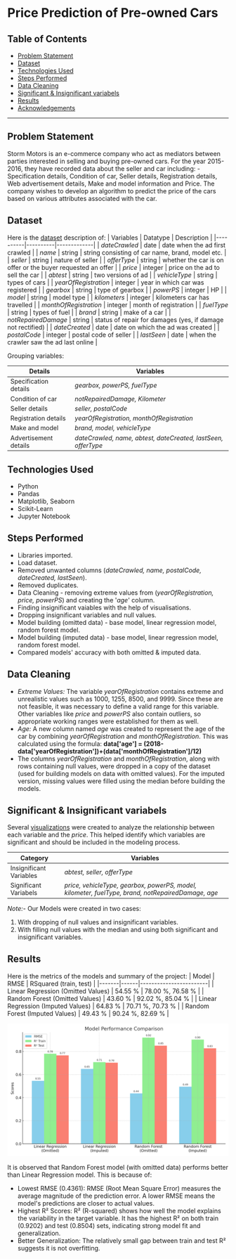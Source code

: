 # Price Prediction of Pre-owned Cars

## Table of Contents

- [Problem Statement](#problem-statement)
- [Dataset](#dataset)
- [Technologies Used](#technologies-used)
- [Steps Performed](#steps-performed)
- [Data Cleaning](#data-cleaning)
- [Significant & Insignificant variabels](#significant-&-insignificant-variabels)
- [Results](#results)
- [Acknowledgements](#acknowledgements)

---

## Problem Statement

Storm Motors is an e-commerce company who act as mediators between parties interested in selling and buying pre-owned cars. For the year 2015-2016, they have recorded data about the seller and car including: - Specification details, Condition of car, Seller details, Registration details, Web advertisement details, Make and model information and Price. The company wishes to develop an algorithm to predict the price of the cars based on various attributes associated with the car.

## Dataset

Here is the [dataset](cars_sampled.csv) description of:
| Variables | Datatype | Description |
|----------|----------|-------------|
| _dateCrawled_ | date | date when the ad first crawled |
| _name_ | string | string consisting of car name, brand, model etc. |
| _seller_ | string | nature of seller |
| _offerType_ | string | whether the car is on offer or the buyer requested an offer |
| _price_ | integer | price on the ad to sell the car |
| _abtest_ | string | two versions of ad |
| _vehicleType_ | string | types of cars |
| _yearOfRegistration_ | integer | year in which car was registered |
| _gearbox_ | string | type of gearbox |
| _powerPS_ | integer | HP |
| _model_ | string | model type |
| _kilometers_ | integer | kilometers car has travelled |
| _monthOfRegistration_ | integer | month of registration |
| _fuelType_ | string | types of fuel |
| _brand_ | string | make of a car |
| _notRepairedDamage_ | string | status of repair for damages (yes, if damage not rectified) |
| _dateCreated_ | date | date on which the ad was created |
| _postalCode_ | integer | postal code of seller |
| _lastSeen_ | date | when the crawler saw the ad last online |

Grouping variables:

| Details | Variables |
|---------|-----------|
| Specification details | _gearbox, powerPS, fuelType_ |
| Condition of car | _notRepairedDamage, Kilometer_ |
| Seller details | _seller, postalCode_ |
| Registration details | _yearOfRegistration, monthOfRegistration_ |
| Make and model | _brand, model, vehicleType_ |
| Advertisement details | _dateCrawled, name, abtest, dateCreated, lastSeen, offerType_ |

## Technologies Used

- Python
- Pandas
- Matplotlib, Seaborn
- Scikit-Learn
- Jupyter Notebook


## Steps Performed

- Libraries imported.
- Load dataset.
- Removed unwanted columns (_dateCrawled, name, postalCode, dateCreated, lastSeen_).
- Removed duplicates.
- Data Cleaning - removing extreme values from (_yearOfRegistration, price, powerPS_) and creating the '_age_' column.
- Finding insignificant vaiables with the help of visualisations.
- Dropping insignificant variables and null values.
- Model building (omitted data) - base model, linear regression model, random forest model.
- Model building (imputed data) - base model, linear regression model, random forest model.
- Compared models' accuracy with both omitted & imputed data.

## Data Cleaning

- _Extreme Values:_ The variable _yearOfRegistration_ contains extreme and unrealistic values such as 1000, 1255, 8500, and 9999. Since these are not feasible, it was necessary to define a valid range for this variable. Other variables like _price_ and _powerPS_ also contain outliers, so appropriate working ranges were established for them as well.
- _Age:_ A new column named _age_ was created to represent the age of the car by combining _yearOfRegistration_ and _monthOfRegistration_. This was calculated using the formula: **data['age'] = (2018-data['yearOfRegistration'])+(data['monthOfRegistration']/12)**
- The columns _yearOfRegistration_ and _monthOfRegistration_, along with rows containing null values, were dropped in a copy of the dataset (used for building models on data with omitted values). For the imputed version, missing values were filled using the median before building the models.

## Significant & Insignificant variabels

Several [visualizations](others/Price_prediction_of_preowned_cars_visualisation.pdf) were created to analyze the relationship between each variable and the _price_. This helped identify which variables are significant and should be included in the modeling process.

| Category | Variables |
|----------|-----------|
| Insignificant Variables | _abtest, seller, offerType_ |
| Significant Variabels | _price, vehicleType, gearbox, powerPS, model, kilometer, fuelType, brand, notRepairedDamage, age_ |

_Note:-_ Our Models were created in two cases:
1. With dropping of null values and insignificant variables.
2. With filling null values with the median and using both significant and insignificant variables.

## Results

Here is the metrics of the models and summary of the project:
| Model | RMSE | RSquared (train, test) |
|-------|------|------------------------|
| Linear Regression (Omitted Values) | 54.55 % | 78.00 %, 76.58 % |
| Random Forest (Omitted Values) | 43.60 % | 92.02 %, 85.04 % |
| Linear Regression (Imputed Values) | 64.83 % | 70.71 %, 70.73 % |
| Random Forest (Imputed Values) | 49.43 % | 90.24 %, 82.69 % |

![final_viz](others/model_performance_comparison.png)

It is observed that Random Forest model (with omitted data) performs better than Linear Regression model. This is because of:
- Lowest RMSE (0.4361): RMSE (Root Mean Square Error) measures the average magnitude of the prediction error. A lower RMSE means the model's predictions are closer to actual values.
- Highest R² Scores: R² (R-squared) shows how well the model explains the variability in the target variable. It has the highest R² on both train (0.9202) and test (0.8504) sets, indicating strong model fit and generalization.
- Better Generalization: The relatively small gap between train and test R² suggests it is not overfitting.
